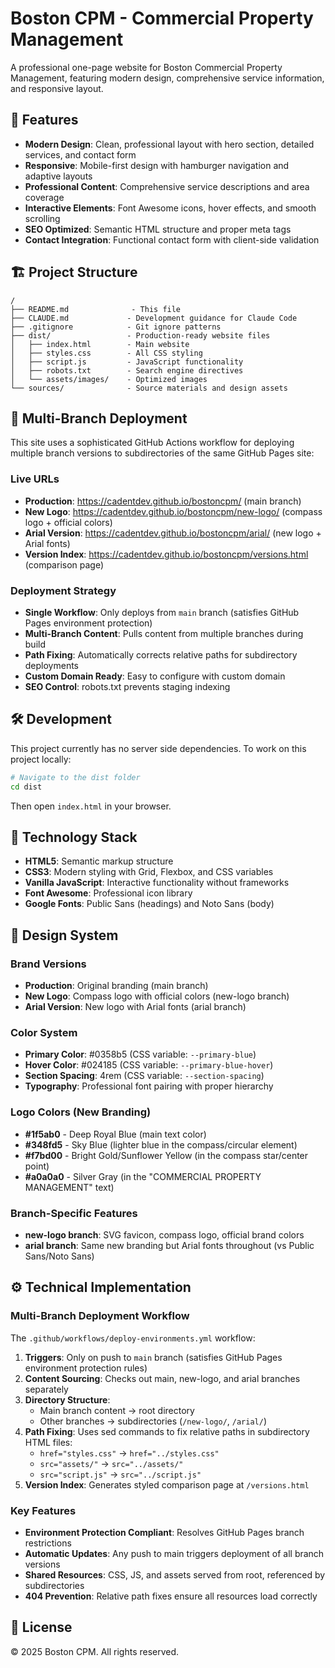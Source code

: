 # Boston CPM - Commercial Property Management

A professional one-page website for Boston Commercial Property Management, featuring modern design, comprehensive service information, and responsive layout.

## 🌟 Features

- **Modern Design**: Clean, professional layout with hero section, detailed services, and contact form
- **Responsive**: Mobile-first design with hamburger navigation and adaptive layouts
- **Professional Content**: Comprehensive service descriptions and area coverage
- **Interactive Elements**: Font Awesome icons, hover effects, and smooth scrolling
- **SEO Optimized**: Semantic HTML structure and proper meta tags
- **Contact Integration**: Functional contact form with client-side validation

## 🏗️ Project Structure

```
/
├── README.md              - This file
├── CLAUDE.md             - Development guidance for Claude Code
├── .gitignore            - Git ignore patterns
├── dist/                 - Production-ready website files
│   ├── index.html        - Main website
│   ├── styles.css        - All CSS styling
│   ├── script.js         - JavaScript functionality
│   ├── robots.txt        - Search engine directives
│   └── assets/images/    - Optimized images
└── sources/              - Source materials and design assets
```

## 🚀 Multi-Branch Deployment

This site uses a sophisticated GitHub Actions workflow for deploying multiple branch versions to subdirectories of the same GitHub Pages site:

### Live URLs
- **Production**: https://cadentdev.github.io/bostoncpm/ (main branch)
- **New Logo**: https://cadentdev.github.io/bostoncpm/new-logo/ (compass logo + official colors)
- **Arial Version**: https://cadentdev.github.io/bostoncpm/arial/ (new logo + Arial fonts)
- **Version Index**: https://cadentdev.github.io/bostoncpm/versions.html (comparison page)

### Deployment Strategy
- **Single Workflow**: Only deploys from `main` branch (satisfies GitHub Pages environment protection)
- **Multi-Branch Content**: Pulls content from multiple branches during build
- **Path Fixing**: Automatically corrects relative paths for subdirectory deployments
- **Custom Domain Ready**: Easy to configure with custom domain
- **SEO Control**: robots.txt prevents staging indexing

## 🛠️ Development

This project currently has no server side dependencies. To work on this project locally:

```bash
# Navigate to the dist folder
cd dist
```

Then open `index.html` in your browser.

## 📱 Technology Stack

- **HTML5**: Semantic markup structure
- **CSS3**: Modern styling with Grid, Flexbox, and CSS variables
- **Vanilla JavaScript**: Interactive functionality without frameworks
- **Font Awesome**: Professional icon library
- **Google Fonts**: Public Sans (headings) and Noto Sans (body)

## 🎨 Design System

### Brand Versions
- **Production**: Original branding (main branch)
- **New Logo**: Compass logo with official colors (new-logo branch)
- **Arial Version**: New logo with Arial fonts (arial branch)

### Color System
- **Primary Color**: #0358b5 (CSS variable: `--primary-blue`)
- **Hover Color**: #024185 (CSS variable: `--primary-blue-hover`)
- **Section Spacing**: 4rem (CSS variable: `--section-spacing`)
- **Typography**: Professional font pairing with proper hierarchy

### Logo Colors (New Branding)
- **#1f5ab0** - Deep Royal Blue (main text color)
- **#348fd5** - Sky Blue (lighter blue in the compass/circular element)
- **#f7bd00** - Bright Gold/Sunflower Yellow (in the compass star/center point)
- **#a0a0a0** - Silver Gray (in the "COMMERCIAL PROPERTY MANAGEMENT" text)

### Branch-Specific Features
- **new-logo branch**: SVG favicon, compass logo, official brand colors
- **arial branch**: Same new branding but Arial fonts throughout (vs Public Sans/Noto Sans)

## ⚙️ Technical Implementation

### Multi-Branch Deployment Workflow
The `.github/workflows/deploy-environments.yml` workflow:

1. **Triggers**: Only on push to `main` branch (satisfies GitHub Pages environment protection rules)
2. **Content Sourcing**: Checks out main, new-logo, and arial branches separately
3. **Directory Structure**:
   - Main branch content → root directory
   - Other branches → subdirectories (`/new-logo/`, `/arial/`)
4. **Path Fixing**: Uses sed commands to fix relative paths in subdirectory HTML files:
   - `href="styles.css"` → `href="../styles.css"`
   - `src="assets/"` → `src="../assets/"`
   - `src="script.js"` → `src="../script.js"`
5. **Version Index**: Generates styled comparison page at `/versions.html`

### Key Features
- **Environment Protection Compliant**: Resolves GitHub Pages branch restrictions
- **Automatic Updates**: Any push to main triggers deployment of all branch versions
- **Shared Resources**: CSS, JS, and assets served from root, referenced by subdirectories
- **404 Prevention**: Relative path fixes ensure all resources load correctly

## 📄 License

© 2025 Boston CPM. All rights reserved.

